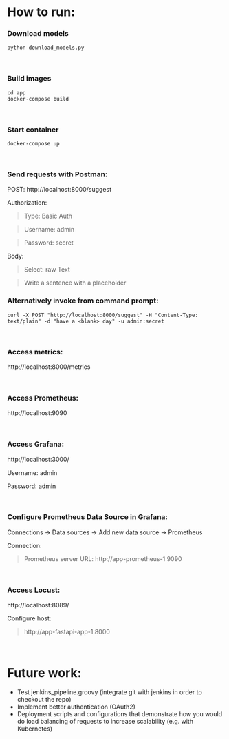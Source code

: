 # How to run:

### Download models

```
python download_models.py
```
<p>&nbsp;</p>

### Build images

```
cd app
docker-compose build
```
<p>&nbsp;</p>

### Start container

```
docker-compose up
```
<p>&nbsp;</p>

### Send requests with Postman:

POST: http://localhost:8000/suggest

Authorization:

> Type: Basic Auth

> Username: admin

> Password: secret

Body:

> Select: raw Text

> Write a sentence with a <blank> placeholder

### Alternatively invoke from command prompt:

```
curl -X POST "http://localhost:8000/suggest" -H "Content-Type: text/plain" -d "have a <blank> day" -u admin:secret
```
<p>&nbsp;</p>

### Access metrics:

http://localhost:8000/metrics
<p>&nbsp;</p>

### Access Prometheus:

http://localhost:9090
<p>&nbsp;</p>

### Access Grafana:

http://localhost:3000/

Username: admin

Password: admin
<p>&nbsp;</p>

### Configure Prometheus Data Source in Grafana:

Connections -> Data sources -> Add new data source -> Prometheus

Connection:

> Prometheus server URL: http://app-prometheus-1:9090
<p>&nbsp;</p>

### Access Locust:

http://localhost:8089/

Configure host:

> http://app-fastapi-app-1:8000
<p>&nbsp;</p>

# Future work:
- Test jenkins_pipeline.groovy (integrate git with jenkins in order to checkout the repo)
- Implement better authentication (OAuth2)
- Deployment scripts and configurations that demonstrate how you would do load balancing of requests to increase scalability (e.g. with Kubernetes)
